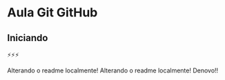 # Aula Git GitHub
## Iniciando
:zap::zap::zap:


Alterando o readme localmente!
Alterando o readme localmente! Denovo!!